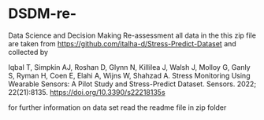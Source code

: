 # DSDM-re-
Data Science and Decision Making Re-assessment 
all data in the this zip file are taken from https://github.com/italha-d/Stress-Predict-Dataset and collected by

Iqbal T, Simpkin AJ, Roshan D, Glynn N, Killilea J, Walsh J, Molloy G, Ganly S, Ryman H, Coen E, Elahi A, Wijns W, Shahzad A. Stress Monitoring Using Wearable Sensors: A Pilot Study and Stress-Predict Dataset. Sensors. 2022; 22(21):8135. https://doi.org/10.3390/s22218135s


for further information on data set read the readme file in zip folder
